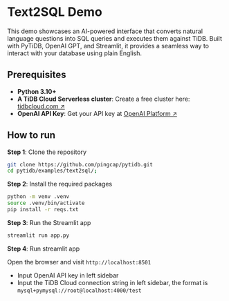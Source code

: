# Text2SQL Demo

This demo showcases an AI-powered interface that converts natural language questions into SQL queries and executes them against TiDB. Built with PyTiDB, OpenAI GPT, and Streamlit, it provides a seamless way to interact with your database using plain English.

## Prerequisites

- **Python 3.10+**
- **A TiDB Cloud Serverless cluster**: Create a free cluster here: [tidbcloud.com ↗️](https://tidbcloud.com/?utm_source=github&utm_medium=referral&utm_campaign=pytidb_readme)
- **OpenAI API Key**: Get your API key at [OpenAI Platform ↗️](https://platform.openai.com/api-keys)


## How to run

**Step 1**: Clone the repository

```bash
git clone https://github.com/pingcap/pytidb.git
cd pytidb/examples/text2sql/;
```

**Step 2**: Install the required packages

```bash
python -m venv .venv
source .venv/bin/activate
pip install -r reqs.txt
```

**Step 3**: Run the Streamlit app

```bash
streamlit run app.py
```

**Step 4**: Run streamlit app

Open the browser and visit `http://localhost:8501`

* Input OpenAI API key in left sidebar
* Input the TiDB Cloud connection string in left sidebar, the format is `mysql+pymysql://root@localhost:4000/test`